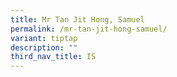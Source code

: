 ```yaml
---
title: Mr Tan Jit Hong, Samuel
permalink: /mr-tan-jit-hong-samuel/
variant: tiptap
description: ""
third_nav_title: IS
---
```

